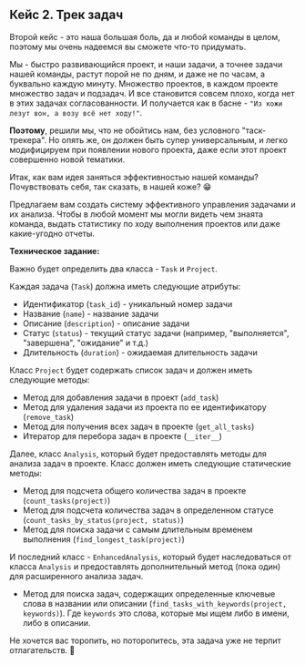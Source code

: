 ## Кейс 2. Трек задач

Второй кейс - это наша большая боль, да и любой команды в целом, поэтому мы очень надеемся вы сможете что-то придумать.

Мы - быстро развивающийся проект, и наши задачи, а точнее задачи нашей команды, растут порой не по дням, и даже не по часам, а буквально каждую минуту. Множество проектов, в каждом проекте множество задач и подзадач. И все становится совсем плохо, когда нет в этих задачах согласованности. И получается как в басне - `"Из кожи лезут вон, а возу всё нет ходу!"`.

**Поэтому**, решили мы, что не обойтись нам, без условного "таск-трекера". Но опять же, он должен быть супер универсальным, и легко модифицируем при появлении нового проекта, даже если этот проект совершенно новой тематики.

Итак, как вам идея заняться эффективностью нашей команды? Почувствовать себя, так сказать, в нашей коже? 😁

Предлагаем вам создать систему эффективного управления задачами и их анализа. Чтобы в любой момент мы могли видеть чем знаята команда, выдать статистику по ходу выполнения проектов или даже какие-угодно отчеты.

**Техническое задание:**

Важно будет определить два класса - `Task` и `Project`.

Каждая задача (`Task`) должна иметь следующие атрибуты:

- Идентификатор (`task_id`) - уникальный номер задачи
- Название (`name`) - название задачи
- Описание (`description`) - описание задачи
- Статус (`status`) - текущий статус задачи (например, "выполняется", "завершена", "ожидание" и т.д.)
- Длительность (`duration`) - ожидаемая длительность задачи

Класс `Project` будет содержать список задач и должен иметь следующие методы:

- Метод для добавления задачи в проект (`add_task`)
- Метод для удаления задачи из проекта по ее идентификатору (`remove_task`)
- Метод для получения всех задач в проекте (`get_all_tasks`)
- Итератор для перебора задач в проекте (`__iter__`)

Далее, класс `Analysis`, который будет предоставлять методы для анализа задач в проекте. Класс должен иметь следующие статические методы:

- Метод для подсчета общего количества задач в проекте (`count_tasks(project)`)
- Метод для подсчета количества задач в определенном статусе (`count_tasks_by_status(project, status)`)
- Метод для поиска задачи с самым длительным временем выполнения (`find_longest_task(project)`)

И последний класс - `EnhancedAnalysis`, который будет наследоваться от класса `Analysis` и предоставлять дополнительный метод (пока один) для расширенного анализа задач.

- Метод для поиска задач, содержащих определенные ключевые слова в названии или описании (`find_tasks_with_keywords(project, keywords)`). Где `keywords` это слова, которые мы ищем либо в имени, либо в описании.

Не хочется вас торопить, но поторопитесь, эта задача уже не терпит отлагательств. 🤯
